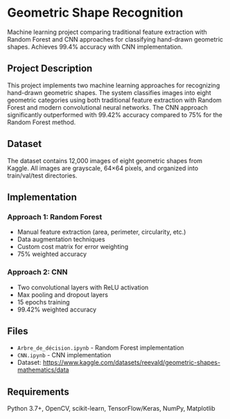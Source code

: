 # Geometric Shape Recognition

Machine learning project comparing traditional feature extraction with Random Forest and CNN approaches for classifying hand-drawn geometric shapes. Achieves 99.4% accuracy with CNN implementation.

## Project Description

This project implements two machine learning approaches for recognizing hand-drawn geometric shapes. The system classifies images into eight geometric categories using both traditional feature extraction with Random Forest and modern convolutional neural networks. The CNN approach significantly outperformed with 99.42% accuracy compared to 75% for the Random Forest method.

## Dataset

The dataset contains 12,000 images of eight geometric shapes from Kaggle. All images are grayscale, 64×64 pixels, and organized into train/val/test directories.

## Implementation

### Approach 1: Random Forest
- Manual feature extraction (area, perimeter, circularity, etc.)
- Data augmentation techniques
- Custom cost matrix for error weighting
- 75% weighted accuracy

### Approach 2: CNN
- Two convolutional layers with ReLU activation
- Max pooling and dropout layers
- 15 epochs training
- 99.42% weighted accuracy

## Files
- `Arbre_de_décision.ipynb` - Random Forest implementation
- `CNN.ipynb` - CNN implementation
- Dataset: https://www.kaggle.com/datasets/reevald/geometric-shapes-mathematics/data

## Requirements
Python 3.7+, OpenCV, scikit-learn, TensorFlow/Keras, NumPy, Matplotlib
